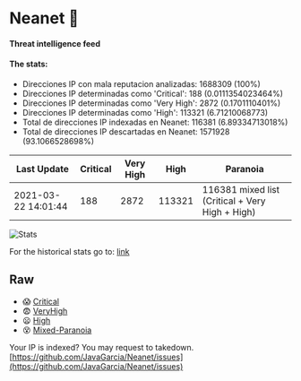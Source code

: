 # Neanet :hocho:
#### Threat intelligence feed
#### The stats:

- Direcciones IP con mala reputacion analizadas: 1688309 (100%)
- Direcciones IP determinadas como 'Critical':  188 (0.0111354023464%)
- Direcciones IP determinadas como 'Very High':  2872 (0.1701110401%)
- Direcciones IP determinadas como 'High':  113321 (6.71210068773)
- Total de direcciones IP indexadas en Neanet:  116381 (6.89334713018%)
- Total de direcciones IP descartadas en Neanet:  1571928 (93.1066528698%)

| Last Update | Critical | Very High | High | Paranoia |
| --- | --- | --- | --- | --- |
| 2021-03-22 14:01:44 | 188 | 2872 | 113321 | 116381 mixed list (Critical + Very High + High)|

![Stats](https://docs.google.com/spreadsheets/d/e/2PACX-1vSnaNMIXVabIpDJjufMlzH7poXnshF3mgd8Is1g9ytUEzVsP5my4Trn8f-xkoLLQ38xpL3HtmUexLo6/pubchart?oid=501124687&format=image)

For the historical stats go to: [link](/stats.csv)
## Raw
- :scream: [Critical](https://raw.githubusercontent.com/JavaGarcia/Neanet/master/blacklists/neanet_critical.txt)
- :fearful: [VeryHigh](https://raw.githubusercontent.com/JavaGarcia/Neanet/master/blacklists/neanet_veryHigh.txtt)
- :frowning: [High](https://raw.githubusercontent.com/JavaGarcia/Neanet/master/blacklists/neanet_high.txt)
- :dizzy_face: [Mixed-Paranoia](https://raw.githubusercontent.com/JavaGarcia/Neanet/master/blacklists/neanet_all.txt)


Your IP is indexed? You may request to takedown. [https://github.com/JavaGarcia/Neanet/issues](https://github.com/JavaGarcia/Neanet/issues)



























































































































































































































































































































































































































































































































































































































































































































































































































































































































































































































































































































































































































































































































































































































































































































































































































































































































































































































































































































































































































































































































































































































































































































































































































































































































































































































































































































































































































































































































































































































































































































































































































































































































































































































































































































































































































































































































































































































































































































































































































































































































































































































































































































































































































































































































































































































































































































































































































































































































































































































































































































































































































































